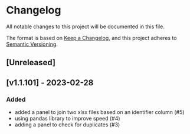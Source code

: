 # Changelog
All notable changes to this project will be documented in this file.

The format is based on [Keep a Changelog](https://keepachangelog.com/en/1.0.0/),
and this project adheres to [Semantic Versioning](https://semver.org/spec/v2.0.0.html).

## [Unreleased]

## [v1.1.101] - 2023-02-28

### Added

- added a panel to join two xlsx files based on an identifier column (#5)
- using pandas library to improve speed (#4)
- adding a panel to check for duplicates (#3)


